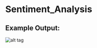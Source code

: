 # Sentiment_Analysis

## Example Output:

![alt tag](https://github.com/YeWang0/Sentiment_Analysis/edit/master/result/basic_sentiment_model.png)
    
